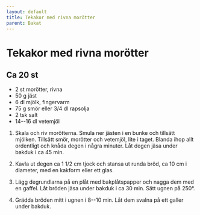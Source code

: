 ```yaml
---
layout: default
title: Tekakor med rivna morötter
parent: Bakat
---
```


# Tekakor med rivna morötter

## Ca 20 st

-   2 st morötter, rivna
-   50 g jäst
-   6 dl mjölk, fingervarm
-   75 g smör eller 3/4 dl rapsolja
-   2 tsk salt
-   14--16 dl vetemjöl

1.  Skala och riv morötterna. Smula ner jästen i en bunke och tillsätt
    mjölken. Tillsätt smör, morötter och vetemjöl, lite i taget. Blanda
    ihop allt ordentligt och knåda degen i några minuter. Låt degen jäsa
    under bakduk i ca 45 min.

2.  Kavla ut degen ca 1 1/2 cm tjock och stansa ut runda bröd, ca 10 cm
    i diameter, med en kakform eller ett glas.

3.  Lägg degrundlarna på en plåt med bakplåtspapper och nagga dem med en
    gaffel. Låt bröden jäsa under bakduk i ca 30 min. Sätt ugnen på 250°.

4.  Grädda bröden mitt i ugnen i 8--10 min. Låt dem svalna på ett galler
    under bakduk.


